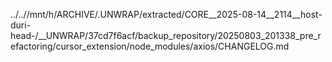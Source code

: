 ../..//mnt/h/ARCHIVE/.UNWRAP/extracted/CORE__2025-08-14__2114__host-duri-head-/__UNWRAP/37cd7f6acf/backup_repository/20250803_201338_pre_refactoring/cursor_extension/node_modules/axios/CHANGELOG.md